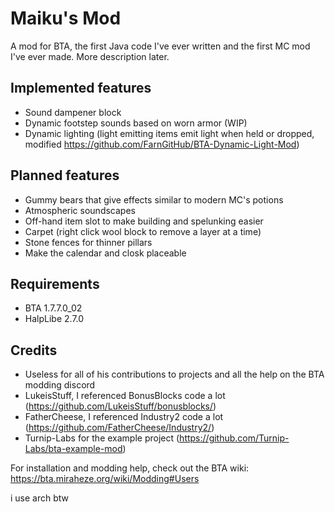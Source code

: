 
# Maiku's Mod
A mod for BTA, the first Java code I've ever written and the first MC mod I've ever made.
More description later.



## Implemented features
- Sound dampener block
- Dynamic footstep sounds based on worn armor (WIP)
- Dynamic lighting (light emitting items emit light when held or dropped, modified https://github.com/FarnGitHub/BTA-Dynamic-Light-Mod)

## Planned features
- Gummy bears that give effects similar to modern MC's potions
- Atmospheric soundscapes
- Off-hand item slot to make building and spelunking easier
- Carpet (right click wool block to remove a layer at a time)
- Stone fences for thinner pillars
- Make the calendar and closk placeable

## Requirements
- BTA 1.7.7.0_02
- HalpLibe 2.7.0

## Credits
- Useless for all of his contributions to projects and all the help on the BTA modding discord
- LukeisStuff, I referenced BonusBlocks code a lot (https://github.com/LukeisStuff/bonusblocks/)
- FatherCheese, I referenced Industry2 code a lot (https://github.com/FatherCheese/Industry2/)
- Turnip-Labs for the example project (https://github.com/Turnip-Labs/bta-example-mod)

For installation and modding help, check out the BTA wiki: https://bta.miraheze.org/wiki/Modding#Users

i use arch btw